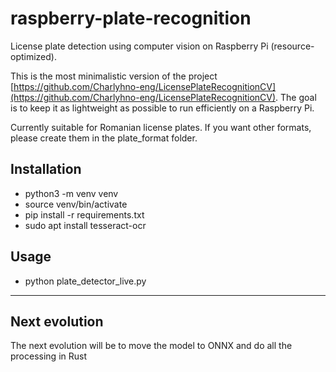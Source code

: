 # raspberry-plate-recognition

License plate detection using computer vision on Raspberry Pi (resource-optimized).

This is the most minimalistic version of the project [https://github.com/Charlyhno-eng/LicensePlateRecognitionCV](https://github.com/Charlyhno-eng/LicensePlateRecognitionCV). The goal is to keep it as lightweight as possible to run efficiently on a Raspberry Pi.

Currently suitable for Romanian license plates. If you want other formats, please create them in the plate_format folder.

## Installation

- python3 -m venv venv
- source venv/bin/activate
- pip install -r requirements.txt
- sudo apt install tesseract-ocr

## Usage

- python plate_detector_live.py

---

## Next evolution

The next evolution will be to move the model to ONNX and do all the processing in Rust
